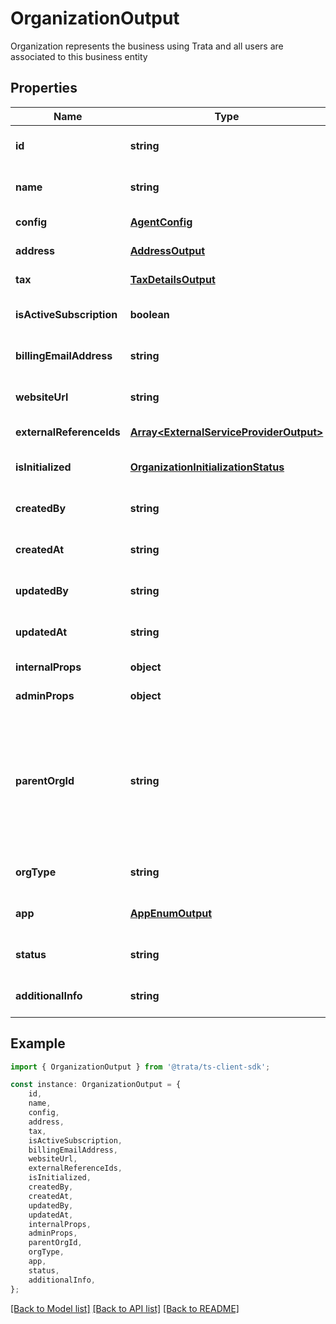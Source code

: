 # OrganizationOutput

Organization represents the business using Trata and all users are associated to this business entity

## Properties

Name | Type | Description | Notes
------------ | ------------- | ------------- | -------------
**id** | **string** |  | [optional] [default to undefined]
**name** | **string** |  | [optional] [default to undefined]
**config** | [**AgentConfig**](AgentConfig.md) |  | [default to undefined]
**address** | [**AddressOutput**](AddressOutput.md) |  | [default to undefined]
**tax** | [**TaxDetailsOutput**](TaxDetailsOutput.md) |  | [default to undefined]
**isActiveSubscription** | **boolean** |  | [optional] [default to false]
**billingEmailAddress** | **string** |  | [optional] [default to undefined]
**websiteUrl** | **string** |  | [optional] [default to undefined]
**externalReferenceIds** | [**Array&lt;ExternalServiceProviderOutput&gt;**](ExternalServiceProviderOutput.md) |  | [default to undefined]
**isInitialized** | [**OrganizationInitializationStatus**](OrganizationInitializationStatus.md) |  | [optional] [default to undefined]
**createdBy** | **string** |  | [optional] [default to undefined]
**createdAt** | **string** |  | [optional] [default to undefined]
**updatedBy** | **string** |  | [optional] [default to undefined]
**updatedAt** | **string** |  | [optional] [default to undefined]
**internalProps** | **object** |  | [default to undefined]
**adminProps** | **object** |  | [default to undefined]
**parentOrgId** | **string** | If the Organization is created by reseller, this field will have the reseller org id as the parent organization id | [optional] [default to undefined]
**orgType** | **string** |  | [optional] [default to undefined]
**app** | [**AppEnumOutput**](AppEnumOutput.md) |  | [optional] [default to undefined]
**status** | **string** |  | [optional] [default to 'active']
**additionalInfo** | **string** |  | [optional] [default to undefined]

## Example

```typescript
import { OrganizationOutput } from '@trata/ts-client-sdk';

const instance: OrganizationOutput = {
    id,
    name,
    config,
    address,
    tax,
    isActiveSubscription,
    billingEmailAddress,
    websiteUrl,
    externalReferenceIds,
    isInitialized,
    createdBy,
    createdAt,
    updatedBy,
    updatedAt,
    internalProps,
    adminProps,
    parentOrgId,
    orgType,
    app,
    status,
    additionalInfo,
};
```

[[Back to Model list]](../README.md#documentation-for-models) [[Back to API list]](../README.md#documentation-for-api-endpoints) [[Back to README]](../README.md)
